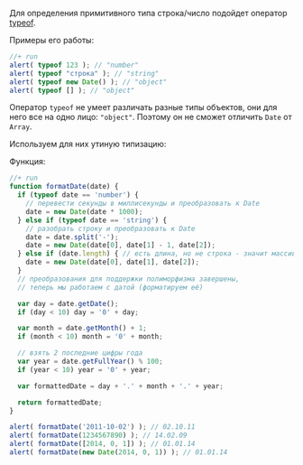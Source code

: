 Для определения примитивного типа строка/число подойдет оператор [typeof](#type-typeof).

Примеры его работы:

```js
//+ run
alert( typeof 123 ); // "number"
alert( typeof "строка" ); // "string"
alert( typeof new Date() ); // "object"
alert( typeof [] ); // "object"
```

Оператор `typeof` не умеет различать разные типы объектов, они для него все на одно лицо: `"object"`. Поэтому он не сможет отличить `Date` от `Array`.

Используем для них утиную типизацию:

Функция:

```js
//+ run
function formatDate(date) {
  if (typeof date == 'number') {
    // перевести секунды в миллисекунды и преобразовать к Date
    date = new Date(date * 1000);
  } else if (typeof date == 'string') {
    // разобрать строку и преобразовать к Date
    date = date.split('-');
    date = new Date(date[0], date[1] - 1, date[2]);
  } else if (date.length) { // есть длина, но не строка - значит массив
    date = new Date(date[0], date[1], date[2]);
  }
  // преобразования для поддержки полиморфизма завершены, 
  // теперь мы работаем с датой (форматируем её)

  var day = date.getDate();
  if (day < 10) day = '0' + day;

  var month = date.getMonth() + 1;
  if (month < 10) month = '0' + month;

  // взять 2 последние цифры года
  var year = date.getFullYear() % 100;
  if (year < 10) year = '0' + year;

  var formattedDate = day + '.' + month + '.' + year;

  return formattedDate;
}

alert( formatDate('2011-10-02') ); // 02.10.11
alert( formatDate(1234567890) ); // 14.02.09
alert( formatDate([2014, 0, 1]) ); // 01.01.14
alert( formatDate(new Date(2014, 0, 1)) ); // 01.01.14
```

